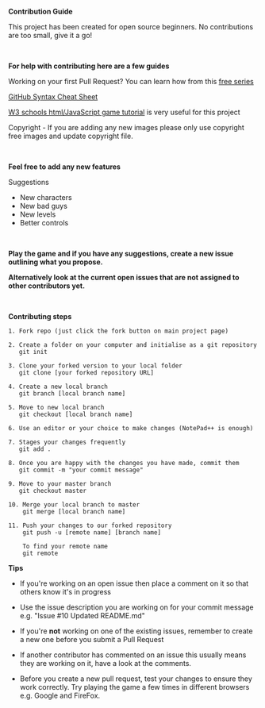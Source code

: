 **Contribution Guide**

This project has been created for open source beginners. 
No contributions are too small, give it a go!

</br>

**For help with contributing here are a few guides**

Working on your first Pull Request?
You can learn how from this [free series](https://egghead.io/series/how-to-contribute-to-an-open-source-project-on-github)

[GitHub Syntax Cheat Sheet](https://education.github.com/git-cheat-sheet-education.pdf)

[W3 schools html/JavaScript game tutorial](http://www.w3schools.com/graphics/game_canvas.asp) is very useful for this project

Copyright - If you are adding any new images please only use copyright free images and update 
copyright file. 

</br>

**Feel free to add any new features**

Suggestions
- New characters
- New bad guys
- New levels
- Better controls
</br>

**Play the game and if you have any suggestions, create a new issue outlining what you propose.**

**Alternatively look at the current open issues that are not assigned to other contributors yet.**

</br>

**Contributing steps**

	1. Fork repo (just click the fork button on main project page)

	2. Create a folder on your computer and initialise as a git repository
	   git init

	3. Clone your forked version to your local folder
	   git clone [your forked repository URL]

	4. Create a new local branch
	   git branch [local branch name]
	   
	5. Move to new local branch
	   git checkout [local branch name]
	
	6. Use an editor or your choice to make changes (NotePad++ is enough)

	7. Stages your changes frequently 
	   git add .

	8. Once you are happy with the changes you have made, commit them
	   git commit -m "your commit message"
	   
	9. Move to your master branch
	   git checkout master
	
	10. Merge your local branch to master
	    git merge [local branch name]

	11. Push your changes to our forked repository
	    git push -u [remote name] [branch name]

	    To find your remote name
        git remote

**Tips** 

- If you're working on an open issue then place a comment on it so that others know it's in progress
     
- Use the issue description you are working on for your commit message e.g. "Issue #10 Updated README.md"

- If you're **not** working on one of the existing issues, remember to create a new one before you submit a Pull Request

- If another contributor has commented on an issue this usually means they are working on it, have a look at the comments.

- Before you create a new pull request, test your changes to ensure they work correctly. Try playing the game a few times in different 
  browsers e.g. Google and FireFox.
